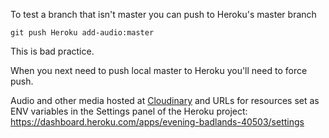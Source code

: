 
To test a branch that isn't master you can push to Heroku's master branch

```git push Heroku add-audio:master```

This is bad practice.

When you next need to push local master to Heroku you'll need to force push.


Audio and other media hosted at [Cloudinary](https://cloudinary.com) and URLs for resources set as ENV variables in the Settings panel of the Heroku project: https://dashboard.heroku.com/apps/evening-badlands-40503/settings
